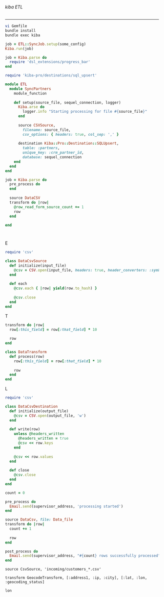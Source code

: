 ###### kiba ETL
---

```.sh
vi Gemfile
bundle install
bundle exec kiba
```

```kiba_run.rb
job = ETL::SyncJob.setup(some_config)
Kiba.run(job)

job = Kiba.parse do
  require 'dsl_extensions/progress_bar'
end

require 'kiba-pro/destinations/sql_upsert'

module ETL
  module SyncPartners
    module_function
    
    def setup(source_file, sequel_connection, logger)
      Kiba.arse do
        logger.info "Starting processing for file #{source_file}"
      end
      
      source CSVSource,
        filename: source_file,
        csv_options: { headers: true, col_sep: ',' }
        
      destination Kiba::Pro::Destination::SQLUpsert,
        table: :partners,
        unique_key: :crm_partner_id,
        database: sequel_connection
    end
  end
end

job = Kiba.parse do
  pre_process do
  end
  
  source DataCSV
  transform do |row|
    @row_read_form_source_count += 1
    row
  end
  
end


```

```
```

```
```

E
```extract.rb
require 'csv'

class DataCsvSource
  def initialize(input_file)
    @csv = CSV.open(input_file, headers: true, header_converters: :symbol)
  end
  
  def each
    @csv.each { |row| yield(row.to_hash) }
    
    @csv.close
  end
end

```

T
```transform.rb
transform do |row|
  row[:this_field] = row[:that_field] * 10
  
  row
end

class DataTransform
  def process(row)
    row[:this_field] = row[:that_field] * 10
    
    row
  end
end


```

L
```load.rb
require 'csv'

class DataCsvDestination
  def initialize(output_file)
    @csv = CSV.open(output_file, 'w')
  end
  
  def write(row)
    unless @headers_written
      @headers_written = true
      @csv << row.keys
    end
    
    @csv << row.values
  end
  
  def close
    @csv.close
  end
end
```

```pp.rb
count = 0

pre_process do
  Email.send(supervisor_address, 'processing started')
end

source DataCsv, file: Data_file
transform do |row|
  count += 1
  
  row
end

post_process do
  Email.send(supervisor_address, "#{count} rows successfully processed")
end
```

```data=[rpcess=scro[t/et;
source CsvSource, 'incoming/customers_*.csv'

transform GeocodeTransform, [:address1, :ip, :city], [:lat, :lon, :geocoding_status]

lon
```

```
```

```
```

```
```

```
```

```
```

```
```

```
```

```
```

```
```

```
```

```
```

```
```

```
```

```
```

```
```

```
```

```
```

```
```

```
```

```
```

```
```

```
```

```
```

```
```

```
```

```
```

```
```

```
```

```
```

```
```

```
```

```
```

```
```

```
```

```
```

```
```

```
```

```
```

```
```

```
```

```
```

```
```

```
```

```
```

```
```

```
```

```
```

```
```

```
```

```
```

```
```

```
```

```
```

```
```

```
```

```
```

```
```

```
```

```
```

```
```

```
```

